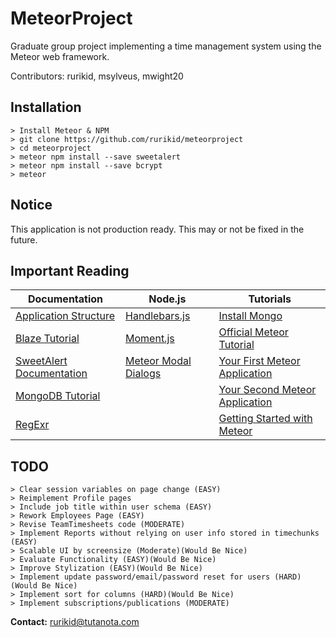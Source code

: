# MeteorProject
Graduate group project implementing a time management system using the Meteor web framework.

Contributors: rurikid, msylveus, mwight20

**Installation**
--------------------------------------------
```
> Install Meteor & NPM
> git clone https://github.com/rurikid/meteorproject
> cd meteorproject
> meteor npm install --save sweetalert
> meteor npm install --save bcrypt
> meteor
```

**Notice**
--------------------------------------------
This application is not production ready. This may or not be fixed in the future.

**Important Reading**
--------------------------------------------

Documentation | Node.js | Tutorials 
-----------------------|---------|----------
[Application Structure](https://guide.meteor.com/structure.html) | [Handlebars.js](http://handlebarsjs.com/) | [Install Mongo](https://docs.mongodb.com/manual/administration/install-community/)
[Blaze Tutorial](http://blazejs.org/guide/introduction.html) | [Moment.js](http://momentjs.com/) | [Official Meteor Tutorial](https://www.meteor.com/tutorials/blaze/creating-an-app)
[SweetAlert Documentation](https://sweetalert.js.org/docs/) | [Meteor Modal Dialogs](https://experimentingwithcode.com/modal-dialogs-part-2/) | [Your First Meteor Application](http://meteortips.com/first-meteor-tutorial/)
[MongoDB Tutorial](https://www.tutorialspoint.com/mongodb/index.htm) | | [Your Second Meteor Application](http://meteortips.com/second-meteor-tutorial/)
[RegExr](https://regexr.com/) | | [Getting Started with Meteor](https://themeteorchef.com/tutorials/getting-started-with-meteor)

**TODO**
--------------------------------------------
```
> Clear session variables on page change (EASY)
> Reimplement Profile pages
> Include job title within user schema (EASY)
> Rework Employees Page (EASY)
> Revise TeamTimesheets code (MODERATE)
> Implement Reports without relying on user info stored in timechunks (EASY)
> Scalable UI by screensize (Moderate)(Would Be Nice)
> Evaluate Functionality (EASY)(Would Be Nice)
> Improve Stylization (EASY)(Would Be Nice)
> Implement update password/email/password reset for users (HARD)(Would Be Nice)
> Implement sort for columns (HARD)(Would Be Nice)
> Implement subscriptions/publications (MODERATE)
```

**Contact:**
rurikid@tutanota.com
